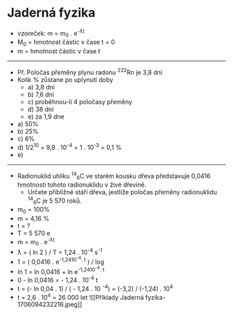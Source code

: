 # Jaderná fyzika
- vzoreček: m = m<sub>0</sub> . e<sup>-ƛt</sup>
- M<sub>0</sub> = hmotnost částic v čase t = 0
- m = hmotnost částic v čase t
--------------------------------------------------------------------
- Př. Poločas přeměny plynu radonu <sup>222</sup>Rn je 3,8 dní
- Kolik % zůstane po uplynutí doby
	- a) 3,8 dní
	- b) 7,6 dní
	- c) proběhnou-li 4 poločasy přeměny
	- d) 38 dní
	- e) za 1,9 dne
- a) 50%
- b) 25%
- c) 6%
- d) 1/2<sup>10</sup> = 9,8 . 10<sup>-4</sup> = 1 . 10<sup>-3</sup> = 0,1 %
- e)
------------------------------------------------------------------------
- Radionuklid uhlíku <sup>14</sup><sub>6</sub>C ve starém kousku dřeva představuje 0,0416 hmotnosti tohoto radionuklidu v živé dřevině.
	- Určete přibližné stáří dřeva, jestliže poločas přeměny radionuklidu <sup>14</sup><sub>6</sub>C je 5 570 roků.
- m<sub>0</sub> = 100%
- m = 4,16 %
- t = ?
- T = 5 570 e
- m = m<sub>0</sub> . e<sup>-ƛt</sup>
- ƛ = ( ln 2 ) / T = 1,24 . 10<sup>-4</sup> s<sup>-1</sup>
- 1 = ( 0,0416 . e<sup>-1,2410<sup>-4</sup>. t</sup> ) / log
- ln 1 = ln 0,0416 + ln e<sup>-1,2410<sup>-4</sup>. t</sup>
- 0 - ln 0,0416 = - 1,24 . 10<sup>-4</sup> t 
- t = (- ln 0,04 . 1) / ( - 1,24 . 10 <sup>-4</sup>) = (-3,2) / (-1,24) . 10<sup>4</sup>
- t = 2,6 . 10<sup>4</sup> = 26 000 let
![[Příklady Jaderná fyzika-1706094232216.jpeg]]

